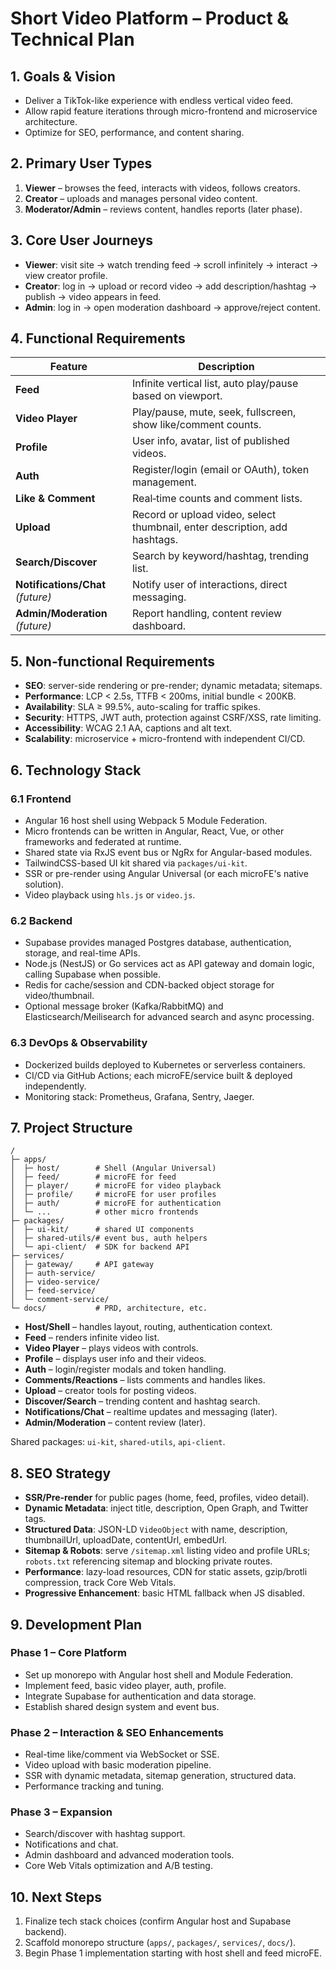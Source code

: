 # Short Video Platform – Product & Technical Plan

## 1. Goals & Vision
- Deliver a TikTok-like experience with endless vertical video feed.
- Allow rapid feature iterations through micro-frontend and microservice architecture.
- Optimize for SEO, performance, and content sharing.

## 2. Primary User Types
1. **Viewer** – browses the feed, interacts with videos, follows creators.
2. **Creator** – uploads and manages personal video content.
3. **Moderator/Admin** – reviews content, handles reports (later phase).

## 3. Core User Journeys
- **Viewer**: visit site → watch trending feed → scroll infinitely → interact → view creator profile.
- **Creator**: log in → upload or record video → add description/hashtag → publish → video appears in feed.
- **Admin**: log in → open moderation dashboard → approve/reject content.

## 4. Functional Requirements
| Feature | Description |
|---------|-------------|
| **Feed** | Infinite vertical list, auto play/pause based on viewport. |
| **Video Player** | Play/pause, mute, seek, fullscreen, show like/comment counts. |
| **Profile** | User info, avatar, list of published videos. |
| **Auth** | Register/login (email or OAuth), token management. |
| **Like & Comment** | Real‑time counts and comment lists. |
| **Upload** | Record or upload video, select thumbnail, enter description, add hashtags. |
| **Search/Discover** | Search by keyword/hashtag, trending list. |
| **Notifications/Chat** *(future)* | Notify user of interactions, direct messaging. |
| **Admin/Moderation** *(future)* | Report handling, content review dashboard. |

## 5. Non‑functional Requirements
- **SEO**: server-side rendering or pre-render; dynamic metadata; sitemaps.
- **Performance**: LCP < 2.5s, TTFB < 200ms, initial bundle < 200KB.
- **Availability**: SLA ≥ 99.5%, auto-scaling for traffic spikes.
- **Security**: HTTPS, JWT auth, protection against CSRF/XSS, rate limiting.
- **Accessibility**: WCAG 2.1 AA, captions and alt text.
- **Scalability**: microservice + micro-frontend with independent CI/CD.

## 6. Technology Stack
### 6.1 Frontend
- Angular 16 host shell using Webpack 5 Module Federation.
- Micro frontends can be written in Angular, React, Vue, or other frameworks and federated at runtime.
- Shared state via RxJS event bus or NgRx for Angular-based modules.
- TailwindCSS-based UI kit shared via `packages/ui-kit`.
- SSR or pre-render using Angular Universal (or each microFE's native solution).
- Video playback using `hls.js` or `video.js`.

### 6.2 Backend
- Supabase provides managed Postgres database, authentication, storage, and real-time APIs.
- Node.js (NestJS) or Go services act as API gateway and domain logic, calling Supabase when possible.
- Redis for cache/session and CDN-backed object storage for video/thumbnail.
- Optional message broker (Kafka/RabbitMQ) and Elasticsearch/Meilisearch for advanced search and async processing.

### 6.3 DevOps & Observability
- Dockerized builds deployed to Kubernetes or serverless containers.
- CI/CD via GitHub Actions; each microFE/service built & deployed independently.
- Monitoring stack: Prometheus, Grafana, Sentry, Jaeger.

## 7. Project Structure

```
/
├─ apps/
│  ├─ host/        # Shell (Angular Universal)
│  ├─ feed/        # microFE for feed
│  ├─ player/      # microFE for video playback
│  ├─ profile/     # microFE for user profiles
│  ├─ auth/        # microFE for authentication
│  └─ ...          # other micro frontends
├─ packages/
│  ├─ ui-kit/      # shared UI components
│  ├─ shared-utils/# event bus, auth helpers
│  └─ api-client/  # SDK for backend API
├─ services/
│  ├─ gateway/     # API gateway
│  ├─ auth-service/
│  ├─ video-service/
│  ├─ feed-service/
│  └─ comment-service/
└─ docs/           # PRD, architecture, etc.
```

- **Host/Shell** – handles layout, routing, authentication context.
- **Feed** – renders infinite video list.
- **Video Player** – plays videos with controls.
- **Profile** – displays user info and their videos.
- **Auth** – login/register modals and token handling.
- **Comments/Reactions** – lists comments and handles likes.
- **Upload** – creator tools for posting videos.
- **Discover/Search** – trending content and hashtag search.
- **Notifications/Chat** – realtime updates and messaging (later).
- **Admin/Moderation** – content review (later).

Shared packages: `ui-kit`, `shared-utils`, `api-client`.

## 8. SEO Strategy
- **SSR/Pre-render** for public pages (home, feed, profiles, video detail).
- **Dynamic Metadata**: inject title, description, Open Graph, and Twitter tags.
- **Structured Data**: JSON-LD `VideoObject` with name, description, thumbnailUrl, uploadDate, contentUrl, embedUrl.
- **Sitemap & Robots**: serve `/sitemap.xml` listing video and profile URLs; `robots.txt` referencing sitemap and blocking private routes.
- **Performance**: lazy-load resources, CDN for static assets, gzip/brotli compression, track Core Web Vitals.
- **Progressive Enhancement**: basic HTML fallback when JS disabled.

## 9. Development Plan
### Phase 1 – Core Platform
- Set up monorepo with Angular host shell and Module Federation.
- Implement feed, basic video player, auth, profile.
- Integrate Supabase for authentication and data storage.
- Establish shared design system and event bus.

### Phase 2 – Interaction & SEO Enhancements
- Real-time like/comment via WebSocket or SSE.
- Video upload with basic moderation pipeline.
- SSR with dynamic metadata, sitemap generation, structured data.
- Performance tracking and tuning.

### Phase 3 – Expansion
- Search/discover with hashtag support.
- Notifications and chat.
- Admin dashboard and advanced moderation tools.
- Core Web Vitals optimization and A/B testing.

## 10. Next Steps
1. Finalize tech stack choices (confirm Angular host and Supabase backend).
2. Scaffold monorepo structure (`apps/`, `packages/`, `services/`, `docs/`).
3. Begin Phase 1 implementation starting with host shell and feed microFE.

